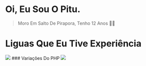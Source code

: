 # Oi, Eu Sou O Pitu.

> Moro Em Salto De Pirapora, Tenho 12 Anos 🎉✨

# Liguas Que Eu Tive Experiência
<img src="https://skillicons.dev/icons?i=php,nodejs,python&theme=dark"/>
### Variações Do PHP
<img src="https://www.google.com/imgres?q=pocketmine&imgurl=https%3A%2F%2Farchive.org%2Fdownload%2FPocketMine%2FPocketMine-h.png&imgrefurl=https%3A%2F%2Farchive.org%2Fdetails%2FPocketMine&docid=Oh2JcWY_7NA4gM&tbnid=-1nKE_SvzbgJXM&vet=12ahUKEwiXppnOgPCFAxUoD7kGHTm6DTIQM3oECBYQAA..i&w=976&h=128&hcb=2&itg=1&ved=2ahUKEwiXppnOgPCFAxUoD7kGHTm6DTIQM3oECBYQAA"/>
